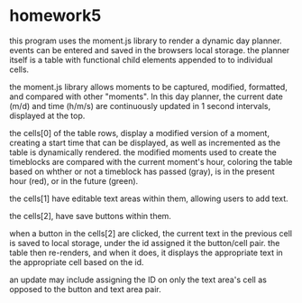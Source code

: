 # homework5

this program uses the moment.js library to render a dynamic day planner. events can be entered and saved in the browsers local storage. the planner itself is a table with functional child elements appended to to individual cells. 

the moment.js library allows moments to be captured, modified, formatted, and compared with other "moments". In this day planner, the current date (m/d) and time (h/m/s) are continuously updated in 1 second intervals, displayed at the top. 

the cells[0] of the table rows, display a modified version of a moment, creating a start time that can be displayed, as well as incremented as the table is dynamically rendered. the modified moments used to create the timeblocks are compared with the current moment's hour, coloring the table based on whther or not a timeblock has passed (gray), is in the present hour (red), or in the future (green).

the cells[1] have editable text areas within them, allowing users to add text.

the cells[2], have save buttons within them. 

when a button in the cells[2] are clicked, the current text in the previous cell is saved to local storage, under the id assigned it the button/cell pair. the table then re-renders, and when it does, it displays the appropriate text in the appropriate cell based on the id.

an update may include assigning the ID on only the text area's cell as opposed to the button and text area pair.